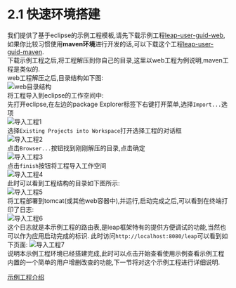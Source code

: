 # 2.1 快速环境搭建

我们提供了基于eclipse的示例工程模板,请先下载示例工程[leap-user-guid-web](leap-user-guid-web.zip),如果你比较习惯使用**maven环境**进行开发的话,可以下载这个工程[leap-user-guid-maven](leap-user-guid-maven.zip).  
下载示例工程之后,将工程解压到你自己的目录,这里以web工程为例说明,maven工程是类似的.  
web工程解压之后,目录结构如下图:  
![web目录结构](img/construction/web-filesystem.png)  
将工程导入到eclipse的工作空间中:  
先打开eclipse,在左边的package Explorer标签下右键打开菜单,选择`Import...`选项  
![导入工程1](img/construction/import-web-1.png)  
选择`Existing Projects into Workspace`打开选择工程的对话框  
![导入工程2](img/construction/import-web-2.png)  
点击`Browser...`按钮找到刚刚解压的目录,点击确定  
![导入工程3](img/construction/import-web-3.png)  
点击`finish`按钮将工程导入工作空间  
![导入工程4](img/construction/import-web-4.png)  
此时可以看到工程结构的目录如下图所示:  
![导入工程5](img/construction/import-web-5.png)  
将工程部署到tomcat(或其他web容器中),并运行,启动完成之后,可以看到在终端打印了日志:  
![导入工程6](img/construction/import-web-6.png)  
这个日志就是本示例工程的路由表,是leap框架特有的提供方便调试的功能,当然也可以作为应用启动完成的标识.
此时访问`http://localhost:8080/leap`可以看到如下页面:
![导入工程7](img/construction/import-web-7.png)  
说明本示例工程环境已经搭建完成,此时可以点击开始查看使用示例查看示例工程内置的一个简单的用户增删改查的功能,下一节将对这个示例工程进行详细说明.

[示例工程介绍](introduce.md)